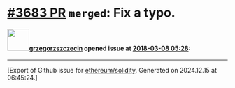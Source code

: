 # [\#3683 PR](https://github.com/ethereum/solidity/pull/3683) `merged`: Fix a typo.

#### <img src="https://avatars.githubusercontent.com/u/33798715?u=8404d861b5f1a8688efe36a9fa9194da966815d4&v=4" width="50">[grzegorzszczecin](https://github.com/grzegorzszczecin) opened issue at [2018-03-08 05:28](https://github.com/ethereum/solidity/pull/3683):






-------------------------------------------------------------------------------



[Export of Github issue for [ethereum/solidity](https://github.com/ethereum/solidity). Generated on 2024.12.15 at 06:45:24.]
